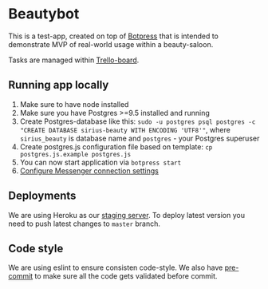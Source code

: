 # Beautybot

This is a test-app, created on top of [Botpress](https://github.com/botpress/botpress) that is intended to demonstrate MVP of real-world usage within a beauty-saloon.

Tasks are managed within [Trello-board](https://trello.com/b/V0wZGYbZ/audition-sirius.ai).

## Running app locally

1. Make sure to have node installed
2. Make sure you have Postgres >=9.5 installed and running
3. Create Postgres-database like this: `sudo -u postgres psql postgres -c "CREATE DATABASE sirius-beauty WITH ENCODING 'UTF8'"`, where `sirius_beauty` is database name and `postgres` - your Postgres superuser
4. Create postgres.js configuration file based on template: `cp postgres.js.example postgres.js`
4. You can now start application via `botpress start`
5. [Configure Messenger connection settings](https://github.com/botpress/botpress-examples/tree/master/hello-world-bot#6-configure-messenger-connection-settings)

## Deployments

We are using Heroku as our [staging server](https://sirius-beautybot.herokuapp.com/).
To deploy latest version you need to push latest changes to `master` branch.

## Code style

We are using eslint to ensure consisten code-style. We also have [pre-commit](https://github.com/observing/pre-commit) to make sure all the code gets validated before commit.
